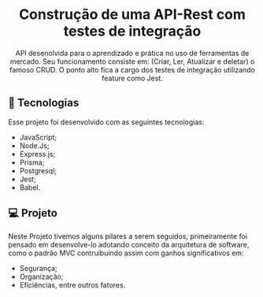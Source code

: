 <h1 align="center">Construção de uma API-Rest com testes de integração</h1>

<p align="center">
API desenolvida para o aprendizado e prática no uso de ferramentas de mercado. Seu funcionamento consiste em: (Criar, Ler, Atualizar e deletar) o famoso CRUD. O ponto alto fica a cargo dos testes de integração utilizando feature como Jest.
</p>

## 🚀 Tecnologias

Esse projeto foi desenvolvido com as seguintes tecnologias:

- JavaScript;
- Node.Js;
- Express.js;
- Prisma;
- Postgresql;
- Jest;
- Babel.

## 💻 Projeto

<p>
Neste Projeto tivemos alguns pilares a serem seguidos, primeiramente foi pensado em desenvolve-lo adotando conceito da arquitetura de software, como o padrão MVC contruibuindo assim com ganhos significativos em:
</p>

- Segurança;
- Organização;
- Eficiências, entre outros fatores.
